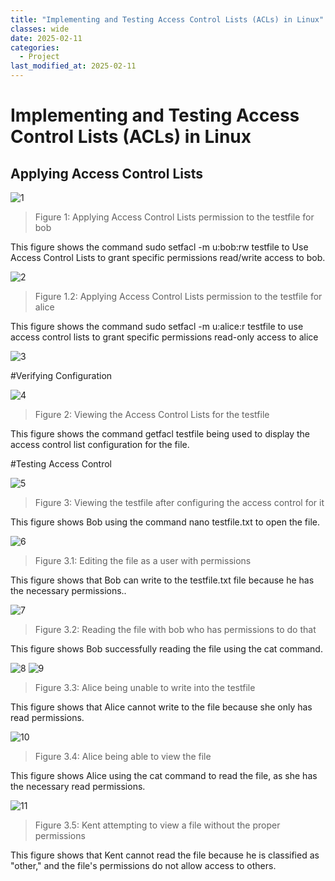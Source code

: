 ```yaml
---
title: "Implementing and Testing Access Control Lists (ACLs) in Linux"
classes: wide
date: 2025-02-11
categories: 
  - Project
last_modified_at: 2025-02-11
---
```

# Implementing and Testing Access Control Lists (ACLs) in Linux

## Applying Access Control Lists

![1](https://fastpacer1.github.io/portfolio/assets/images/AccessControlListProject/1.png)

> Figure 1: Applying Access Control Lists permission to the testfile for bob

This figure shows the command sudo setfacl -m u:bob:rw testfile to Use Access Control Lists to grant specific permissions read/write access to bob.

![2](https://fastpacer1.github.io/portfolio/assets/images/AccessControlListProject/2.png)

> Figure 1.2: Applying Access Control Lists permission to the testfile for alice

This figure shows the command sudo setfacl -m u:alice:r testfile to use access control lists to grant specific permissions read-only access to alice

![3](https://fastpacer1.github.io/portfolio/assets/images/AccessControlListProject/3.png)

#Verifying Configuration

![4](https://fastpacer1.github.io/portfolio/assets/images/AccessControlListProject/4.png)

> Figure 2: Viewing the Access Control Lists for the testfile

This figure shows the command getfacl testfile being used to display the access control list configuration for the file.

#Testing Access Control

![5](https://fastpacer1.github.io/portfolio/assets/images/AccessControlListProject/5.png)

> Figure 3: Viewing the testfile after configuring the access control for it

This figure shows Bob using the command nano testfile.txt to open the file.

![6](https://fastpacer1.github.io/portfolio/assets/images/AccessControlListProject/6.png)

> Figure 3.1: Editing the file as a user with permissions

This figure shows that Bob can write to the testfile.txt file because he has the necessary permissions..

![7](https://fastpacer1.github.io/portfolio/assets/images/AccessControlListProject/7.png)

> Figure 3.2: Reading the file with bob who has permissions to do that

This figure shows Bob successfully reading the file using the cat command.

![8](https://fastpacer1.github.io/portfolio/assets/images/AccessControlListProject/8.png)
![9](https://fastpacer1.github.io/portfolio/assets/images/AccessControlListProject/9.png)

> Figure 3.3: Alice being unable to write into the testfile

This figure shows that Alice cannot write to the file because she only has read permissions.

![10](https://fastpacer1.github.io/portfolio/assets/images/AccessControlListProject/10.png)

> Figure 3.4: Alice being able to view the file

This figure shows Alice using the cat command to read the file, as she has the necessary read permissions.

![11](https://fastpacer1.github.io/portfolio/assets/images/AccessControlListProject/11.png)

> Figure 3.5: Kent attempting to view a file without the proper permissions

This figure shows that Kent cannot read the file because he is classified as "other," and the file's permissions do not allow access to others.
